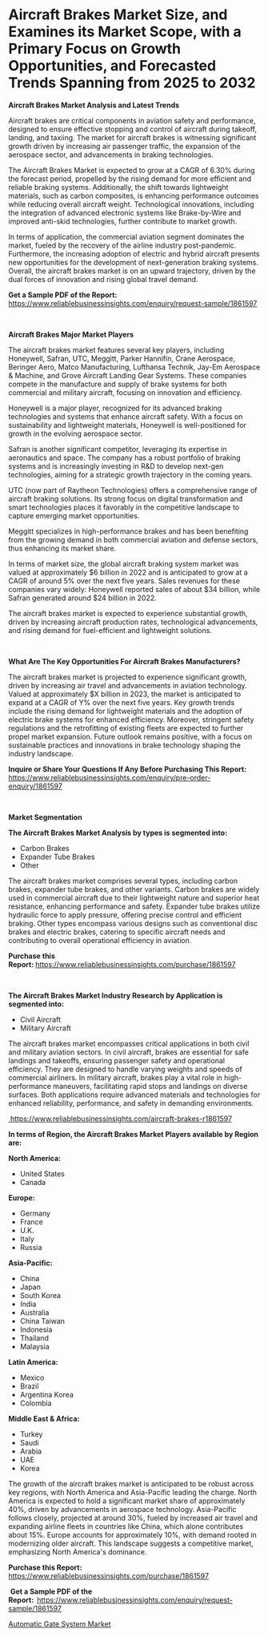 <p><h1>Aircraft Brakes Market Size, and Examines its Market Scope, with a Primary Focus on Growth Opportunities, and Forecasted Trends Spanning from 2025 to 2032</h1></p><p><strong>Aircraft Brakes Market Analysis and Latest Trends</strong></p>
<p><p>Aircraft brakes are critical components in aviation safety and performance, designed to ensure effective stopping and control of aircraft during takeoff, landing, and taxiing. The market for aircraft brakes is witnessing significant growth driven by increasing air passenger traffic, the expansion of the aerospace sector, and advancements in braking technologies. </p><p>The Aircraft Brakes Market is expected to grow at a CAGR of 6.30% during the forecast period, propelled by the rising demand for more efficient and reliable braking systems. Additionally, the shift towards lightweight materials, such as carbon composites, is enhancing performance outcomes while reducing overall aircraft weight. Technological innovations, including the integration of advanced electronic systems like Brake-by-Wire and improved anti-skid technologies, further contribute to market growth.</p><p>In terms of application, the commercial aviation segment dominates the market, fueled by the recovery of the airline industry post-pandemic. Furthermore, the increasing adoption of electric and hybrid aircraft presents new opportunities for the development of next-generation braking systems. Overall, the aircraft brakes market is on an upward trajectory, driven by the dual forces of innovation and rising global travel demand.</p></p>
<p><strong>Get a Sample PDF of the Report:&nbsp;</strong> <a href="https://www.reliablebusinessinsights.com/enquiry/request-sample/1861597?utm_campaign=2302&utm_medium=2&utm_source=Github&utm_content=ia&utm_term=08042025&utm_id=aircraft-brakes">https://www.reliablebusinessinsights.com/enquiry/request-sample/1861597</a></p>
<p>&nbsp;</p>
<p><strong>Aircraft Brakes Major Market Players</strong></p>
<p><p>The aircraft brakes market features several key players, including Honeywell, Safran, UTC, Meggitt, Parker Hannifin, Crane Aerospace, Beringer Aero, Matco Manufacturing, Lufthansa Technik, Jay-Em Aerospace & Machine, and Grove Aircraft Landing Gear Systems. These companies compete in the manufacture and supply of brake systems for both commercial and military aircraft, focusing on innovation and efficiency.</p><p>Honeywell is a major player, recognized for its advanced braking technologies and systems that enhance aircraft safety. With a focus on sustainability and lightweight materials, Honeywell is well-positioned for growth in the evolving aerospace sector.</p><p>Safran is another significant competitor, leveraging its expertise in aeronautics and space. The company has a robust portfolio of braking systems and is increasingly investing in R&D to develop next-gen technologies, aiming for a strategic growth trajectory in the coming years.</p><p>UTC (now part of Raytheon Technologies) offers a comprehensive range of aircraft braking solutions. Its strong focus on digital transformation and smart technologies places it favorably in the competitive landscape to capture emerging market opportunities.</p><p>Meggitt specializes in high-performance brakes and has been benefiting from the growing demand in both commercial aviation and defense sectors, thus enhancing its market share.</p><p>In terms of market size, the global aircraft braking system market was valued at approximately $6 billion in 2022 and is anticipated to grow at a CAGR of around 5% over the next five years. Sales revenues for these companies vary widely: Honeywell reported sales of about $34 billion, while Safran generated around $24 billion in 2022. </p><p>The aircraft brakes market is expected to experience substantial growth, driven by increasing aircraft production rates, technological advancements, and rising demand for fuel-efficient and lightweight solutions.</p></p>
<p>&nbsp;</p>
<p><strong>What Are The Key Opportunities For Aircraft Brakes Manufacturers?</strong></p>
<p><p>The aircraft brakes market is projected to experience significant growth, driven by increasing air travel and advancements in aviation technology. Valued at approximately $X billion in 2023, the market is anticipated to expand at a CAGR of Y% over the next five years. Key growth trends include the rising demand for lightweight materials and the adoption of electric brake systems for enhanced efficiency. Moreover, stringent safety regulations and the retrofitting of existing fleets are expected to further propel market expansion. Future outlook remains positive, with a focus on sustainable practices and innovations in brake technology shaping the industry landscape.</p></p>
<p><strong>Inquire or Share Your Questions If Any Before Purchasing This Report:</strong> <a href="https://www.reliablebusinessinsights.com/enquiry/pre-order-enquiry/1861597?utm_campaign=2302&utm_medium=2&utm_source=Github&utm_content=ia&utm_term=08042025&utm_id=aircraft-brakes">https://www.reliablebusinessinsights.com/enquiry/pre-order-enquiry/1861597</a></p>
<p>&nbsp;</p>
<p><strong>Market Segmentation</strong></p>
<p><strong>The Aircraft Brakes Market Analysis by types is segmented into:</strong></p>
<p><ul><li>Carbon Brakes</li><li>Expander Tube Brakes</li><li>Other</li></ul></p>
<p><p>The aircraft brakes market comprises several types, including carbon brakes, expander tube brakes, and other variants. Carbon brakes are widely used in commercial aircraft due to their lightweight nature and superior heat resistance, enhancing performance and safety. Expander tube brakes utilize hydraulic force to apply pressure, offering precise control and efficient braking. Other types encompass various designs such as conventional disc brakes and electric brakes, catering to specific aircraft needs and contributing to overall operational efficiency in aviation.</p></p>
<p><strong>Purchase this Report:&nbsp;</strong><a href="https://www.reliablebusinessinsights.com/purchase/1861597?utm_campaign=2302&utm_medium=2&utm_source=Github&utm_content=ia&utm_term=08042025&utm_id=aircraft-brakes">https://www.reliablebusinessinsights.com/purchase/1861597</a></p>
<p>&nbsp;</p>
<p><strong>The Aircraft Brakes Market Industry Research by Application is segmented into:</strong></p>
<p><ul><li>Civil Aircraft</li><li>Military Aircraft</li></ul></p>
<p><p>The aircraft brakes market encompasses critical applications in both civil and military aviation sectors. In civil aircraft, brakes are essential for safe landings and takeoffs, ensuring passenger safety and operational efficiency. They are designed to handle varying weights and speeds of commercial airliners. In military aircraft, brakes play a vital role in high-performance maneuvers, facilitating rapid stops and landings on diverse surfaces. Both applications require advanced materials and technologies for enhanced reliability, performance, and safety in demanding environments.</p></p>
<p><a href="https://www.reliablebusinessinsights.com/aircraft-brakes-r1861597?utm_campaign=2302&utm_medium=2&utm_source=Github&utm_content=ia&utm_term=08042025&utm_id=aircraft-brakes">&nbsp;https://www.reliablebusinessinsights.com/aircraft-brakes-r1861597</a></p>
<p><strong>In terms of Region, the Aircraft Brakes Market Players available by Region are:</strong></p>
<p>
    <p> <strong> North America: </strong>
        <ul>
            <li>United States</li>
            <li>Canada</li>
        </ul>
        </p> 
    <p> <strong> Europe: </strong>
        <ul>
            <li>Germany</li>
            <li>France</li>
            <li>U.K.</li>
            <li>Italy</li>
            <li>Russia</li>
        </ul>
        </p> 
    <p> <strong> Asia-Pacific: </strong>
        <ul>
            <li>China</li>
            <li>Japan</li>
            <li>South Korea</li>
            <li>India</li>
            <li>Australia</li>
            <li>China Taiwan</li>
            <li>Indonesia</li>
            <li>Thailand</li>
            <li>Malaysia</li>
        </ul>
        </p> 
    <p> <strong> Latin America: </strong>
        <ul>
            <li>Mexico</li>
            <li>Brazil</li>
            <li>Argentina Korea</li>
            <li>Colombia</li>
        </ul>
        </p> 
    <p> <strong> Middle East & Africa: </strong>
        <ul>
            <li>Turkey</li>
            <li>Saudi</li>
            <li>Arabia</li>
            <li>UAE</li>
            <li>Korea</li>
        </ul>
    </p>
    </p>
<p><p>The growth of the aircraft brakes market is anticipated to be robust across key regions, with North America and Asia-Pacific leading the charge. North America is expected to hold a significant market share of approximately 40%, driven by advancements in aerospace technology. Asia-Pacific follows closely, projected at around 30%, fueled by increased air travel and expanding airline fleets in countries like China, which alone contributes about 15%. Europe accounts for approximately 10%, with demand rooted in modernizing older aircraft. This landscape suggests a competitive market, emphasizing North America's dominance.</p></p>
<p><strong>Purchase this Report: </strong><a href="https://www.reliablebusinessinsights.com/purchase/1861597?utm_campaign=2302&utm_medium=2&utm_source=Github&utm_content=ia&utm_term=08042025&utm_id=aircraft-brakes">https://www.reliablebusinessinsights.com/purchase/1861597</a></p>
<p>&nbsp;<strong>Get a Sample PDF of the Report:&nbsp;&nbsp;</strong><a href="https://www.reliablebusinessinsights.com/enquiry/request-sample/1861597?utm_campaign=2302&utm_medium=2&utm_source=Github&utm_content=ia&utm_term=08042025&utm_id=aircraft-brakes">https://www.reliablebusinessinsights.com/enquiry/request-sample/1861597</a></p>
<p><strong></strong></p>
<p><p><a href="https://github.com/kathiestrine5ty/Market-Research-Report-List-2/blob/main/automatic-gate-system-market.md?utm_campaign=2302&utm_medium=2&utm_source=Github&utm_content=ia&utm_term=08042025&utm_id=aircraft-brakes">Automatic Gate System Market</a></p></p>